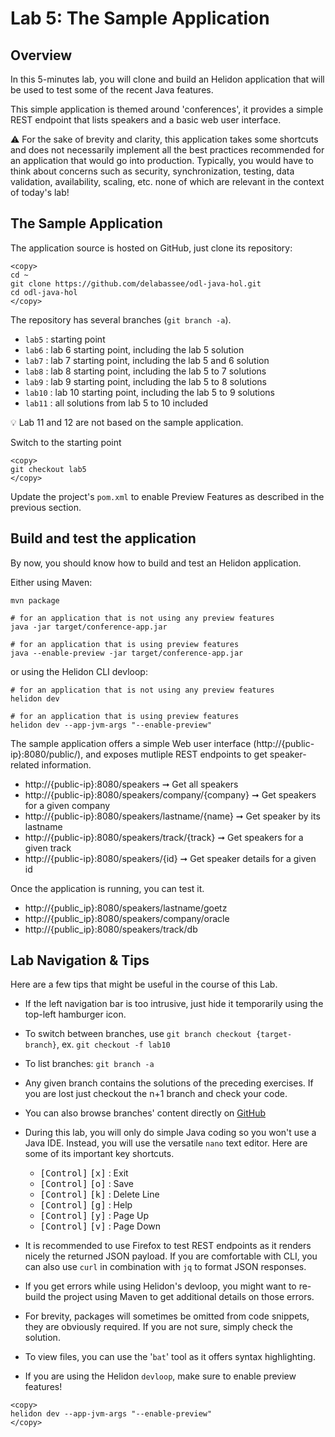 # Lab 5: The Sample Application

## Overview 


In this 5-minutes lab, you will clone and build an Helidon application that will be used to test some of the recent Java features.

This simple application is themed around 'conferences', it provides a simple REST endpoint that lists speakers and a basic web user interface.

⚠️ For the sake of brevity and clarity, this application takes some shortcuts and does not necessarily implement all the best practices recommended for an application that would go into production. Typically, you would have to think about concerns such as security, synchronization, testing, data validation, availability, scaling, etc. none of which are relevant in the context of today's lab!


## The Sample Application


The application source is hosted on GitHub, just clone its repository:

```
<copy>
cd ~
git clone https://github.com/delabassee/odl-java-hol.git
cd odl-java-hol
</copy>
```


The repository has several branches (`git branch -a`).&nbsp;

* `lab5` : starting point
* `lab6` : lab 6 starting point, including the lab 5 solution
* `lab7` : lab 7 starting point, including the lab 5 and 6 solution
* `lab8` : lab 8 starting point, including the lab 5 to 7 solutions
* `lab9` : lab 9 starting point, including the lab 5 to 8 solutions
* `lab10` : lab 10 starting point, including the lab 5 to 9 solutions
* `lab11` : all solutions from lab 5 to 10 included

💡 Lab 11 and 12 are not based on the sample application.

Switch to the starting point

```
<copy>
git checkout lab5
</copy>
```

Update the project's `pom.xml` to enable Preview Features as described in the previous section.

## Build and test the application

By now, you should know how to build and test an Helidon application. 

Either using Maven:

```
mvn package

# for an application that is not using any preview features
java -jar target/conference-app.jar

# for an application that is using preview features
java --enable-preview -jar target/conference-app.jar
```

or using the Helidon CLI devloop:

```
# for an application that is not using any preview features
helidon dev

# for an application that is using preview features
helidon dev --app-jvm-args "--enable-preview"
```

The sample application offers a simple Web user interface (http://{public-ip}:8080/public/), and exposes mutliple REST endpoints to get speaker-related information.

* http://{public-ip}:8080/speakers ➞ Get all speakers
* http://{public-ip}:8080/speakers/company/{company} ➞ Get speakers for a given company
* http://{public-ip}:8080/speakers/lastname/{name} ➞ Get speaker by its lastname
* http://{public-ip}:8080/speakers/track/{track} ➞ Get speakers for a given track
* http://{public-ip}:8080/speakers/{id} ➞ Get speaker details for a given id

Once the application is running, you can test it. 

* http://{public_ip}:8080/speakers/lastname/goetz
* http://{public_ip}:8080/speakers/company/oracle
* http://{public_ip}:8080/speakers/track/db

## Lab Navigation & Tips

Here are a few tips that might be useful in the course of this Lab.

* If the left navigation bar is too intrusive, just hide it temporarily using the top-left hamburger icon.

* To switch between branches, use `git branch checkout {target-branch}`, ex. `git checkout -f lab10`

* To list branches: `git branch -a`

* Any given branch contains the solutions of the preceding exercises. If you are lost just checkout the n+1 branch and check your code.

* You can also browse branches' content directly on [GitHub](https://github.com/delabassee/odl-java-hol/branches)

* During this lab, you will only do simple Java coding so you won't use a Java IDE. Instead, you will use the versatile `nano` text editor. Here are some of its important key shortcuts.

	* <kbd>[Control]</kbd> <kbd>[x]</kbd> : Exit
	* <kbd>[Control]</kbd> <kbd>[o]</kbd> : Save
	* <kbd>[Control]</kbd> <kbd>[k]</kbd> : Delete Line
	* <kbd>[Control]</kbd> <kbd>[g]</kbd> : Help
	* <kbd>[Control]</kbd> <kbd>[y]</kbd> : Page Up
	* <kbd>[Control]</kbd> <kbd>[v]</kbd> : Page Down

* It is recommended to use Firefox to test REST endpoints as it renders nicely the returned JSON payload. If you are comfortable with CLI, you can also use `curl` in combination with `jq` to format JSON responses.

* If you get errors while using Helidon's devloop, you might want to re-build the project using Maven to get additional details on those errors.

* For brevity, packages will sometimes be omitted from code snippets, they are obviously required. If you are not sure, simply check the solution.

* To view files, you can use the '`bat`' tool as it offers syntax highlighting.

* If you are using the Helidon `devloop`, make sure to enable preview features!

```
<copy>
helidon dev --app-jvm-args "--enable-preview"
</copy>
```